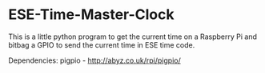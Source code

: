 ESE-Time-Master-Clock
=====================
This is a little python program to get the current time on a Raspberry Pi and bitbag a GPIO to send the current time in ESE time code. 

Dependencies:
pigpio - http://abyz.co.uk/rpi/pigpio/



